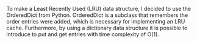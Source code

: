 To make a Least Recently Used (LRU) data structure, I decided to use
the OrderedDict from Python. OrderedDict is a subclass that remembers
the order entries were added, which is necessary for implementing an
LRU cache. Furthermore, by using a dictionary data structure it is
possible to introduce to put and get entries with time complexity of O(1).
